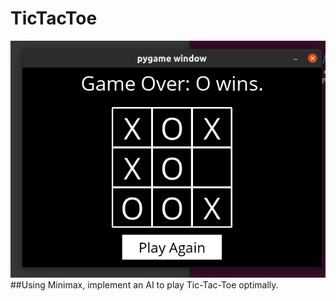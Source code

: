 # TicTacToe
<img src="/app.png" alt="A look at the app"/>
##Using Minimax, implement an AI to play Tic-Tac-Toe optimally.
